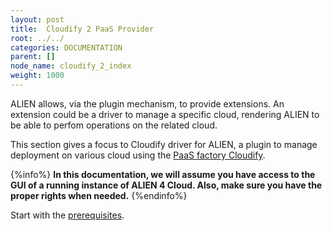 ```yaml
---
layout: post
title:  Cloudify 2 PaaS Provider
root: ../../
categories: DOCUMENTATION
parent: []
node_name: cloudify_2_index
weight: 1000
---
```


ALIEN allows, via the plugin mechanism, to provide extensions. An extension could be a driver to manage a specific cloud, rendering ALIEN to be able to perfom operations on the related cloud.

This section gives a focus to Cloudify driver for ALIEN, a plugin to manage deployment on various cloud using the [PaaS factory Cloudify](http://getcloudify.org/ "cloudify").


{%info%}
**In this documentation, we will assume you have access to the GUI of a running instance of ALIEN 4 Cloud. Also, make sure you have the proper rights when needed.**
{%endinfo%}

Start with the [prerequisites](#/documentation/1.0.0/cloudify2_driver/prerequisites.html).
